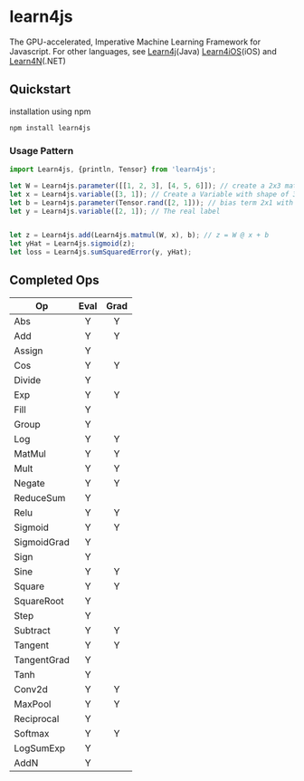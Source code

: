 # learn4js
The GPU-accelerated, Imperative Machine Learning Framework for Javascript.
For other languages, see [Learn4j](Java)(Java) [Learn4iOS](iOS)(iOS) and [Learn4N](.NET)(.NET)

## Quickstart

installation using npm

```commandline
npm install learn4js
```

### Usage Pattern

```javascript
import Learn4js, {println, Tensor} from 'learn4js';

let W = Learn4js.parameter([[1, 2, 3], [4, 5, 6]]); // create a 2x3 matrix as a parameter
let x = Learn4js.variable([3, 1]); // Create a Variable with shape of 3x2
let b = Learn4js.parameter(Tensor.rand([2, 1])); // bias term 2x1 with initial value of rand
let y = Learn4js.variable([2, 1]); // The real label 


let z = Learn4js.add(Learn4js.matmul(W, x), b); // z = W @ x + b
let yHat = Learn4js.sigmoid(z);
let loss = Learn4js.sumSquaredError(y, yHat);

```

## Completed Ops

| Op            | Eval  | Grad  |
| ---           | :---: | :---: |
| Abs           | Y     | Y     |
| Add           | Y     | Y     |
| Assign        | Y     |       |
| Cos           | Y     | Y     |
| Divide        | Y     |       |
| Exp           | Y     | Y     |
| Fill          | Y     |       |
| Group         | Y     |       |
| Log           | Y     | Y     |
| MatMul        | Y     | Y     |
| Mult          | Y     | Y     |
| Negate        | Y     | Y     |
| ReduceSum     | Y     |       |
| Relu          | Y     | Y     |
| Sigmoid       | Y     | Y     |
| SigmoidGrad   | Y     |       |
| Sign          | Y     |       |
| Sine          | Y     | Y     |
| Square        | Y     | Y     |
| SquareRoot    | Y     |       |
| Step          | Y     |       |
| Subtract      | Y     | Y     |
| Tangent       | Y     | Y     |
| TangentGrad   | Y     |       |
| Tanh          | Y     |       |
| Conv2d        | Y     | Y     |
| MaxPool       | Y     | Y     |
| Reciprocal    | Y     |       |
| Softmax       | Y     | Y     |
| LogSumExp     | Y     |       |
| AddN          | Y     |       |


